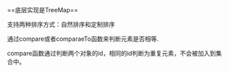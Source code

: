 

==底层实现是TreeMap==





支持两种排序方式：自然排序和定制排序

通过compare或者comparaeTo函数来判断元素是否相等.

compare函数通过判断两个对象的id，相同的id判断为重复元素，不会被加入到集合中。